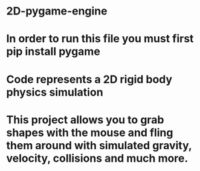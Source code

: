 # 2D-pygame-engine
# In order to run this file you must first pip install pygame
# Code represents a 2D rigid body physics simulation
# This project allows you to grab shapes with the mouse and fling them around with simulated gravity, velocity, collisions and much more.
